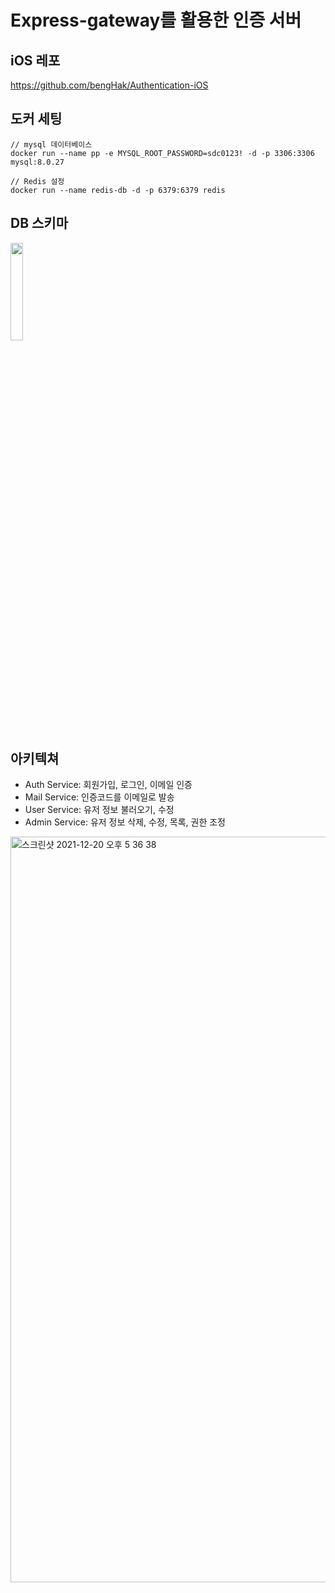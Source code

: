 # Express-gateway를 활용한 인증 서버

## iOS 레포

https://github.com/bengHak/Authentication-iOS

## 도커 세팅

```
// mysql 데이터베이스
docker run --name pp -e MYSQL_ROOT_PASSWORD=sdc0123! -d -p 3306:3306 mysql:8.0.27

// Redis 설정
docker run --name redis-db -d -p 6379:6379 redis
```


## DB 스키마  
<img src="https://user-images.githubusercontent.com/41236155/146725169-cae62d69-f4b2-4f66-b297-02bfbd8fd19e.png" width="20%"/>

## 아키텍쳐

- Auth Service: 회원가입, 로그인, 이메일 인증
- Mail Service: 인증코드를 이메일로 발송
- User Service: 유저 정보 불러오기, 수정
- Admin Service: 유저 정보 삭제, 수정, 목록, 권한 조정
<img width="1193" alt="스크린샷 2021-12-20 오후 5 36 38" src="https://user-images.githubusercontent.com/41236155/146737287-df3d5012-5c27-4000-9a88-40e427e9c9ca.png">
